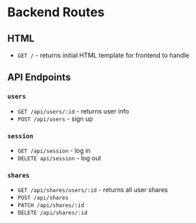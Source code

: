 # Backend Routes

## HTML

- `GET /` - returns initial HTML template for frontend to handle

## API Endpoints

### `users`

- `GET /api/users/:id` - returns user info
- `POST /api/users` - sign up

### `session`

- `GET /api/session` - log in
- `DELETE api/session` - log out

### `shares`

- `GET /api/shares/users/:id` - returns all user shares
- `POST /api/shares`
- `PATCH /api/shares/:id`
- `DELETE /api/shares/:id`
